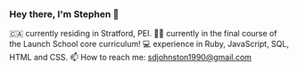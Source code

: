 ### Hey there, I'm Stephen 👋
🇨🇦 currently residing in Stratford, PEI.
👨‍💻 currently in the final course of the Launch School core curriculum!
💻 experience in Ruby, JavaScript, SQL, HTML and CSS.
📫 How to reach me: sdjohnston1990@gmail.com

<!---
stephendjohnston/stephendjohnston is a ✨ special ✨ repository because its `README.md` (this file) appears on your GitHub profile.
You can click the Preview link to take a look at your changes.
--->

